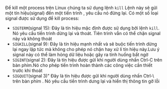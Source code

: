 Để kill một process trên Linux chúng ta sử dụng lệnh `kill` Lệnh này sẽ gửi một tín hiệu(signal) đến một tiến trình , yêu cầu nó đừng lại. Có một số loại signal được sử dụng để kill process:
- `SIGTERM`(signal 15): Đây là tín hiệu mặc định được sử dụng bởi lệnh `kill`. Nó yêu cầu tiến trình dừng lại và thoát. Tiên trình vẫn có thể chặn signal này và không thoát
- `SIGKILL`(signal 9): Đây là tín hiệu mạnh nhất và sẽ buộc tiến trình dừng lại ngay lập tức mà không cho phép nó chặn hay xử lí tín hiệu này.Lưu ý signal này có thể làm hỏng dữ liệu hoặc gây ra tính huống bất ngờ
- `SIGINT`(signal 2): Đây là tín hiệu được gửi khi người dùng nhấn Ctrl-C trên bàn phím.Nó cho phép tiến trình hoàn thành các công việc cần thiết trước khi thoát
- `SIGQUIT`(signal 3)" Đây là tín hiệu được gửi khi người dùng nhấn  Ctrl-\ trên bàn phím . Nó yêu cầu tiến trình dưng lại và hiển thị thông tin gỡ lỗi